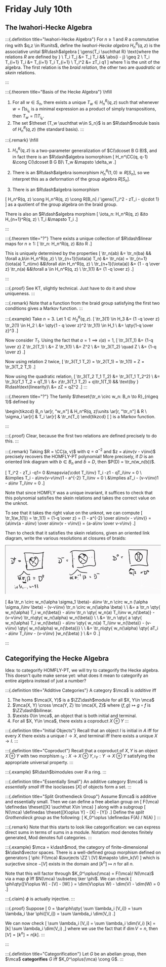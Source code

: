 # Friday July 10th

## The Iwahori-Hecke Algebra

:::{.definition title="Iwahori-Hecke Algebra"}
For $n\geq 1$ and $R$ a commutative ring with $q,z \in R\units$, define the *Iwahori-Hecke algebra* $H_n^R(q, z)$ is the associative unital $R\dash$algebra 
\[
\gens{T_i \suchthat R} \text{where the relations $R$ are defined by } \\
T_i T_j &= T_j T_i && \abs{i - j} \geq 2 \\
T_i T_{i+1} T_i &= T_{i+1} T_i T_{i+1} \\
T_i^2 &= zT_i q1
\]
where $1$ is the unit of the algebra.
The first relation is the *braid relation*, the other two are *quadratic* or *skein* relations.

:::

:::{.theorem title="Basis of the Hecke Algebra"}
\hfill

1. For all $w \in S_n$, there exists a unique $T_w\in H_n^R(q, z)$ such that whenever $w = \prod s_{i_k}$ is a minimal expression as a product of simply transpositions, then $T_w = \prod T_{i_k}$.
2. The set $\theset {T_w \suchthat w\in S_n}$ is an $R\dash$module basis of $H_n^R(q, z)$ (the standard basis).
:::

:::{.remark}
\hfill

1. $H_n^R(q, z)$ is a two-parameter generalization of $C(\dcoset B G B)$, and in fact there is an $R\dash$algebra isomorphism 
\[
H_n^\CC(q, q-1) &\cong C(\dcoset B G B)\\
T_w &\mapsto \delta_w
.\]

2. There is an $R\dash$algebra isomorphism $H_n^R(1, 0) \cong R[S_n]$, so we interpret this as a deformation of the group algebra $R[S_n]$.

3. There is an $R\dash$algebra isomorphism 

  \[
  H_n^R(q, z) \cong H_n^R(q, z) \cong R[B_n] / \gens{T_i^2 - zT_i - q\cdot 1}
  \]
  as a quotient of the group algebra on the braid group.

There is also an $R\dash$algebra morphism
\[
\iota_n: H_n^R(q, z) &\to H_{n+1}^R(q, z) \\
T_i &\mapsto T_i
.\]

:::

:::{.theorem title="?"}
There exists a unique collection of $R\dash$linear maps for $n\geq 1$:
\[
\tr_n: H_n^R(q, z) &\to R
.\]

This is uniquely determined by the properties
\[
\tr_n(ab) &= \tr_n(ba) 
&& \forall a,b\in H_n^R(q ,z) \\
\tr_{n+1}(\iota(a) T_n) &= \tr_n(a) = \tr_{n+1} (\iota(a) T_n\inv) 
&&\forall a\in H_n^R(q, z) \\
\tr_{n+1}(\iota(a)) &= {1 - q \over z} \tr_n(a) 
&&\forall a \in H_n^R(q, z) \\
\tr_1(1) &= {1 -q \over z}
.\]

:::

:::{.proof}
See KT, slightly technical. Just have to do it and show uniqueness.
:::

:::{.remark}
Note that a function from the braid group satisfying the first two conditions gives a Markov function.
:::


:::{.example}
Take $n=3$.
Let $1\in H_3^R(q, z)$.
\[
\tr_3(1) \in H_3 
&= {1 -q \over z} \tr_2(1) \in H_2 \\
&= \qty{1 - q \over z}^2 \tr_1(1) \in H_1 \\
&= \qty{1-q \over z}^3
.\]

Now consider $T_1$. 
Using the fact that $a=1 \implies \iota(a) = 1$,
\[
\tr_3(T_1) 
&= {1-q \over z} Z \tr_2(T_1) \\
&= Z \tr_1(1) \\
&= Z^2 \\
&= \tr_3(T_2) \quad Z  \\
&= {1-q \over z}
.\]

Now using relation 2 twice,
\[
\tr_3(T_1 T_2) = \tr_2(T_1) = \tr_1(1) = Z = \tr_3(T_2 T_1)
.\]

Now using the quadratic relation,
\[
\tr_3(T_2 T_1 T_2) 
&= \tr_3(T_1 T_2^2) \\
&= \tr_3(zT_1 T_2 + qT_1) \\
&= z\tr_3(T_1 T_2) + q\tr_1(T_1) && \text{by } R\dash\text{linearity}\\
&= zZ = qZ^2
.\]
:::


:::{.theorem title="?"}
The family $\theset{\tr_n \circ w_n: B_n \to R}_{n\geq 1}$ defined by

\begin{tikzcd}
B_n \ar[r, "w_n"] & H_n^R(q, z)\units \ar[r, "\tr_n"] & R \\
\sigma_i \ar[r] & T_i \ar[r] & \tr_n(T_i)
\end{tikzcd}
\[
\]
is a Markov function.

:::


:::{.proof}
Clear, because the first two relations are defined precisely to do this.
:::

:::{.remark}
Taking $R = \CC(a, v)$ with $q = a^{-2}$ and $z = a\inv(v - v\inv)$ precisely recovers the HOMFLY-PT polynomial!
More precisely, if $D$ is an oriented link diagram with $b\in B_n$ and $\hat b = D$, then $P(D) = \tr_n(w_n(b))$.

\[
T_i^2 - zT_i -q1= 0 
&\mapsvia{\cdot T_i\inv} T_i -z1 - qT_i\inv = 0 \\
&\implies T_i - a\inv(v-v\inv)1 - a^{-2} T_i\inv = 0 \\
&\implies aT_i - (v-v\inv)1 - a\inv T_i\inv = 0
.\]

Note that since HOMFLY was a unique invariant, it suffices to check that this polynomial satisfies the skein relations and takes the correct value on the unknot.

To see that it takes the right value on the unknot, we can compute
\[
\tr_1(w_1(1)) = \tr_1(1) = {1-q \over z} = {1 - a^{-2} \over a\inv(v - v\inv)} = {a\inv(a - a\inv) \over a\inv(v - v\inv)} = {a-a\inv \over v-v\inv}
.\]

Then to check that it satisfies the skein relations,
given an oriented link diagram, write the various resolutions at closures of braids:

![](figures/image_2020-07-10-11-40-29.png)


\[
&a \tr_n \circ w_n(\alpha \sigma_1 \beta)- a\inv \tr_n \circ w_n (\alpha \sigma_i\inv \beta) - (v-v\inv) \tr_n \circ w_n(\alpha \beta) \\ \\
&= a \tr_n \qty{ w_n(\alpha) T_i w_n(\beta)} - a\inv \tr_n \qty{ w_n(a) T_i\inv w_n(\beta)} - (v-v\inv) \tr_n\qty{ w_n(\alpha) w_n(\beta)} \\ \\
&= \tr_n \qty{ a \qty{ w_n(\alpha) T_i w_n(\beta)} - a\inv \qty{ w_n(a) T_i\inv w_n(\beta)} - (v-v\inv) \qty{ w_n(\alpha) w_n(\beta)}} \\ \\
&= \tr_n\qty{ w_n(\alpha) \qty{ aT_i - a\inv T_i\inv - (v-v\inv)  }w_n(\beta) } \\ 
&= 0
.\]

:::

## Categorifying the Hecke Algebra

Idea: to categorify HOMFLY-PT, we will try to categorify the Hecke algebra.
This doesn't quite make sense yet: what does it mean to categorify an entire algebra instead of just a number?

:::{.definition title="Additive Categories"}
A category $\mca$ is *additive* iff

1. The homs $\mca(X, Y)$ is a $\ZZ\dash$module for all $X, Y\in \mca$
2. $\mca(X, Y) \cross \mca(Y, Z) \to \mca(X, Z)$ where $(f, g) \mapsto g\circ f$ is $\ZZ\dash$bilinear.
3. $\exists 0\in \mca$, an object that is both initial and terminal.
4. For all $X, Y\in \mca$, there exists a coproduct $X\oplus Y$
:::

:::{.definition title="Initial Objects"}
Recall that an object $I$ is initial in $A$ iff for every $X$ there exists a unique $I\to X$, and terminal iff there exists a unique $X\to I$.
:::

:::{.definition title="Coproduct"}
Recall that a coproduct of $X, Y$ is an object $X\oplus Y$ with two morphism $\iota_X: X\to X\oplus Y, \iota_Y: Y\to X\oplus Y$ satisfying the appropriate universal property.
:::

:::{.example}
$R\dash$bimodules over $R$ a ring.
:::

:::{.definition title="Essentially Small"}
An additive category $\mca$ is *essentially small* iff the isoclasses $[X]$ of objects form a set.
:::

:::{.definition title="Split Grothendieck Group"}
Assume $\mca$ is additive and essentially small.
Then we can define a free abelian group on 
\[
F(\mca) \definedas \theset{[X] \suchthat X\in \mca}
\]
along with a subgroup
\[
N(\mca) \definedas \theset{[X\oplus Y] - [X] - [Y]}
.\]
Define the *split Grothendieck group* as the following:
\[
K_0^\oplus \definedas F(A) / N(A)
\]
:::


:::{.remark}
Note that this starts to look like categorification: we can express direct sums in terms of sums in a module.
Notation: mod denotes finitely generated, Mod denotes full categories.
:::

:::{.example}
$\mca = k\dash$mod, the category of finite-dimensional $k\dash$vector spaces.
There is a well-defined group morphism defined on generators
\[
\phi: F(\mca) &\surjects \ZZ \\
[V] &\mapsto \dim_k(V)
\]
which is surjective since $-[V]$ exists in the domain and $[k^n] \mapsto n$ for all $n$.

Note that this will factor through $K_0^\oplus(\mca) = F(\mca)/ N(\mca)$ via a map $\bar\phi$ iff $N(\mca) \subseteq \ker \phi$.
We can check
\[
\phi\qty{[V\oplus W] - [V] - [W] } 
= \dim(V\oplus W) - \dim(V) - \dim(W) = 0
.\]

:::{.claim}
$\phi$ is actually injective.
:::

:::{.proof}
Suppose 
\[
0 = \bar\phi\qty{ \sum \lambda_i [V_i]} = \sum \lambda_i \bar \phi([V_i]) = \sum \lambda_i \dim(V_i)
.\]

We can now check
\[
\sum \lambda_i [V_i] = \sum \lambda_i \dim(V_i) [k] = [k] \sum \lambda_i \dim(V_i)
,\]
where we use the fact that if $\dim V = n$, then $[V] = [k^n] = n[k]$.
:::

:::

:::{.definition title="Categorification"}
Let $G$ be an abelian group, then $\mca$ **categorifies** $G$ iff $K_0^\oplus(\mca) \cong G$.
:::



